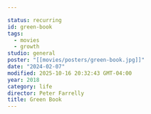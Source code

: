 ```yaml
---

status: recurring
id: green-book
tags:
  - movies
  - growth
studio: general
poster: "[[movies/posters/green-book.jpg]]"
date: "2024-02-07"
modified: 2025-10-16 20:32:43 GMT-04:00
year: 2018
category: life
director: Peter Farrelly
title: Green Book
---
```

